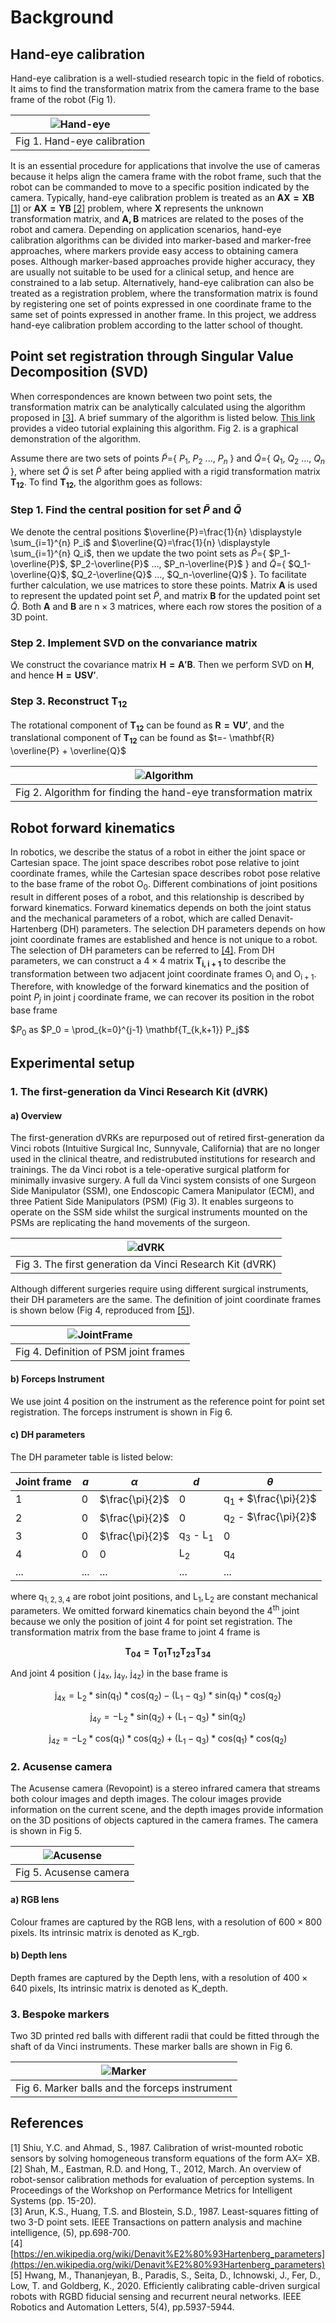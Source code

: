 # Background

## Hand-eye calibration
Hand-eye calibration is a well-studied research topic in the field of robotics. It aims to find the transformation matrix from the camera frame to the base frame of the robot (Fig 1). 

<!--- 
<p align="center" width="100%">
    <img width="50%" src=../Pics_for_demo/HandEye.jpg> <br>
    Fig 1. Hand-eye calibration <br>
</p>
 -->

| ![Hand-eye](../Pics_for_demo/HandEye.jpg "Hand-eye calibration")|
|:--:|
| Fig 1. Hand-eye calibration |

It is an essential procedure for applications that involve the use of cameras because it helps align the camera frame with the robot frame, such that the robot can be commanded to move to a specific position indicated by the camera. Typically, hand-eye calibration problem is treated as an $\mathbf{AX=XB}$ [[1]](#1) or $\mathbf{AX=YB}$ [[2]](#2) problem, where $\mathbf{X}$ represents the unknown transformation matrix, and $\mathbf{A,B}$ matrices are related to the poses of the robot and camera. Depending on application scenarios, hand-eye calibration algorithms can be divided into marker-based and marker-free approaches, where markers provide easy access to obtaining camera poses. Although marker-based approaches provide higher accuracy, they are usually not suitable to be used for a clinical setup, and hence are constrained to a lab setup. Alternatively, hand-eye calibration can also be treated as a registration problem, where the transformation matrix is found by registering one set of points expressed in one coordinate frame to the same set of points expressed in another frame. In this project, we address hand-eye calibration problem according to the latter school of thought.

## Point set registration through Singular Value Decomposition (SVD)
When correspondences are known between two point sets, the transformation matrix can be analytically calculated using the algorithm proposed in [[3]](#3). A brief summary of the algorithm is listed below. [This link](https://www.youtube.com/watch?v=dhzLQfDBx2Q) provides a video tutorial explaining this algorithm. Fig 2. is a graphical demonstration of the algorithm.

Assume there are two sets of points $\tilde{P}$={ $P_1$, $P_2$ ..., $P_n$ } and $\tilde{Q}$={ $Q_1$, $Q_2$ ..., $Q_n$ }, where set $\tilde{Q}$ is set $\tilde{P}$ after being applied with a rigid transformation matrix $\mathbf{T_{12}}$. To find $\mathbf{T_{12}}$, the algorithm goes as follows:

### Step 1. Find the central position for set $\tilde{P}$ and $\tilde{Q}$
We denote the central positions $\overline{P}=\frac{1}{n} \displaystyle \sum_{i=1}^{n} P_i$ and $\overline{Q}=\frac{1}{n} \displaystyle \sum_{i=1}^{n} Q_i$, then we update the two point sets as $\tilde{P}$={ $P_1-\overline{P}$, $P_2-\overline{P}$ ..., $P_n-\overline{P}$ } and $\tilde{Q}$={ $Q_1-\overline{Q}$, $Q_2-\overline{Q}$ ..., $Q_n-\overline{Q}$ }. To facilitate further calculation, we use matrices to store these points. Matrix $\mathbf{A}$ is used to represent the updated point set $\tilde{P}$, and matrix $\mathbf{B}$ for the updated point set $\tilde{Q}$. Both $\mathbf{A}$ and $\mathbf{B}$ are $\textrm{n} \times \textrm{3}$ matrices, where each row stores the position of a 3D point.

### Step 2. Implement SVD on the convariance matrix
We construct the covariance matrix $\mathbf{H=A'B}$. Then we perform SVD on $\mathbf{H}$, and hence $\mathbf{H=USV'}$. 

### Step 3. Reconstruct $\mathbf{T_{12}}$
The rotational component of $\mathbf{T_{12}}$ can be found as $\mathbf{R=VU'}$, and the translational component of $\mathbf{T_{12}}$ can be found as $t=- \mathbf{R} \overline{P} + \overline{Q}$

<!---
<p align="center" width="100%">
    <img width="50%" src=../Pics_for_demo/Algorithm.jpg> <br>
    Fig 2. Algorithm for finding the hand-eye transformation matrix <br>
</p>
--->

| ![Algorithm](../Pics_for_demo/Algorithm.jpg "Algorithm")|
|:--:|
| Fig 2. Algorithm for finding the hand-eye transformation matrix |

## Robot forward kinematics
In robotics, we describe the status of a robot in either the joint space or Cartesian space. The joint space describes robot pose relative to joint coordinate frames, while the Cartesian space describes robot pose relative to the base frame of the robot $\mathrm{O_0}$. Different combinations of joint positions result in different poses of a robot, and this relationship is described by forward kinematics. Forward kinematics depends on both the joint status and the mechanical parameters of a robot, which are called Denavit-Hartenberg (DH) parameters. The selection DH parameters depends on how joint coordinate frames are established and hence is not unique to a robot. The selection of DH parameters can be referred to [[4]](#4). From DH parameters, we can construct a $\textrm{4} \times \textrm{4}$ matrix $\mathbf{T_{i,i+1}}$ to describe the transformation between two adjacent joint coordinate frames $\mathrm{O_i}$ and $\mathrm{O_{i+1}}$. Therefore, with knowledge of the forward kinematics and the position of point $P_j$ in joint $\textrm{j}$ coordinate frame, we can recover its position in the robot base frame 

$$P_0$ as $P_0 = \prod_{k=0}^{j-1} \mathbf{T_{k,k+1}} P_j$$

## Experimental setup

### 1. The first-generation da Vinci Research Kit (dVRK)

#### a) Overview

The first-generation dVRKs are repurposed out of retired first-generation da Vinci robots (Intuitive Surgical Inc, Sunnyvale, California) that are no longer used in the clinical theatre, and redistrubuted institutions for research and trainings. The da Vinci robot is a tele-operative surgical platform for minimally invasive surgery. A full da Vinci system consists of one Surgeon Side Manipulator (SSM), one Endoscopic Camera Manipulator (ECM), and three Patient Side Manipulators (PSM) (Fig 3). It enables surgeons to operate on the SSM side whilst the surgical instruments mounted on the PSMs are replicating the hand movements of the surgeon.

<!---
<p align="center" width="100%">
    <img width="50%" src=../Pics_for_demo/dvrk.jpeg> <br>
    Fig 3. The first generation da Vinci Research Kit (dVRK) <br>
</p>
--->

| ![dVRK](../Pics_for_demo/dvrk.jpeg "dvrk")|
|:--:|
| Fig 3. The first generation da Vinci Research Kit (dVRK) |

Although different surgeries require using different surgical instruments, their DH parameters are the same. The definition of joint coordinate frames is shown below (Fig 4, reproduced from [[5]](#5)).

<!---
<p align="center" width="100%">
    <img width="50%" src=../Pics_for_demo/JointFrame.png> <br>
    Fig 4. Definition of PSM joint frames <br>
</p>
--->

| ![JointFrame](../Pics_for_demo/JointFrame.png "JointFrame")|
|:--:|
| Fig 4. Definition of PSM joint frames |

#### b) Forceps Instrument

We use joint $4$ position on the instrument as the reference point for point set registration. The forceps instrument is shown in Fig 6.

#### c) DH parameters
The DH parameter table is listed below:
    
    
| **Joint frame** | **$a$** | **$\alpha$** | **$d$** | **$\theta$** |
| -------------   | ------------- | ------------- | ------------- |------------- |
| 1 | $\textrm{0}$ | $\frac{\pi}{2}$ | $\textrm{0}$ | $\textrm{q}_\textrm{1}$ + $\frac{\pi}{2}$ | 
| 2 | $\textrm{0}$ | $\frac{\pi}{2}$ | $\textrm{0}$ | $\textrm{q}_\textrm{2}$ - $\frac{\pi}{2}$ |
| 3 | $\textrm{0}$ | $\frac{\pi}{2}$ | $\textrm{q}_\textrm{3}$ - $\textrm{L}_1$ | $\textrm{0}$ |
| 4 | $\textrm{0}$ | $\textrm{0}$ | $\textrm{L}_\textrm{2}$ | $\textrm{q}_\textrm{4}$ |
| ... | ... | ... | ... | ... |

where $\textrm{q}_{1,2,3,4}$ are robot joint positions, 
and $\textrm{L} _ \textrm{1}, \textrm{L}_2$ are constant mechanical parameters. We omitted forward kinematics chain beyond the $4^{\textrm{th}}$ joint because we only the position of joint $4$ for point set registration. The transformation matrix from the base frame to joint $4$ frame is 

$$\mathbf{T_{04}=T_{01}T_{12}T_{23}T_{34}}$$

And joint 4 position ( $\textrm{j} _ \textrm{4x}$, $\textrm{j} _ \textrm{4y}$, $\textrm{j} _ \textrm{4z}$) in the base frame is 

$$ \textrm{j} _ \textrm{4x} = \textrm{L}_2 * \textrm{sin} (\textrm{q}_1) * \textrm{cos}(\textrm{q}_2) - (\textrm{L}_1- \textrm{q}_3) * \textrm{sin}( \textrm{q}_1) * \textrm{cos}( \textrm{q}_2) $$

$$ \textrm{j} _ \textrm{4y} = -\textrm{L}_2 * \textrm{sin}( \textrm{q}_2) + (\textrm{L}_1 - \textrm{q}_3)* \textrm{sin}( \textrm{q}_2)$$

$$ \textrm{j} _ \textrm{4z} = -\textrm{L}_2 * \textrm{cos}( \textrm{q}_1) * \textrm{cos}( \textrm{q}_2) + ( \textrm{L}_1 - \textrm{q}_3) * \textrm{cos}( \textrm{q}_1) * \textrm{cos}( \textrm{q}_2)$$

### 2. Acusense camera

The Acusense camera (Revopoint) is a stereo infrared camera that streams both colour images and depth images. The colour images provide information on the current scene, and the depth images provide information on the 3D positions of objects captured in the camera frames. The camera is shown in Fig 5.

<!---
<p align="center" width="100%">
    <img width="50%" src=../Pics_for_demo/Acusense_annotated.jpg> <br>
    Fig 5. Acusense camera <br>
</p>
--->

| ![Acusense](../Pics_for_demo/Acusense_annotated.jpg "Acusense")|
|:--:|
| Fig 5. Acusense camera |

#### a) RGB lens
Colour frames are captured by the RGB lens, with a resolution of $\textrm{600} \times \textrm{800}$ pixels. Its intrinsic matrix is denoted as K_rgb.

#### b) Depth lens
Depth frames are captured by the Depth lens, with a resolution of $\textrm{400} \times \textrm{640}$ pixels, Its intrinsic matrix is denoted as K_depth.

### 3. Bespoke markers<br />
Two 3D printed red balls with different radii that could be fitted through the shaft of da Vinci instruments. These marker balls are shown in Fig 6.

<!---
<p align="center" width="100%">
    <img width="50%" src=../Pics_for_demo/marker_Forceps_annotated.jpg> <br>
    Fig 6. Marker balls and the forceps instrument <br>
</p>
--->

| ![Marker](../Pics_for_demo/marker_Forceps_annotated.jpg "Marker")|
|:--:|
| Fig 6. Marker balls and the forceps instrument |

## References
<a id="1">[1]</a> 
Shiu, Y.C. and Ahmad, S., 1987. Calibration of wrist-mounted robotic sensors by solving homogeneous transform equations of the form AX= XB.<br />
<a id="2">[2]</a> 
Shah, M., Eastman, R.D. and Hong, T., 2012, March. An overview of robot-sensor calibration methods for evaluation of perception systems. In Proceedings of the Workshop on Performance Metrics for Intelligent Systems (pp. 15-20). <br /> 
<a id="3">[3]</a> 
Arun, K.S., Huang, T.S. and Blostein, S.D., 1987. Least-squares fitting of two 3-D point sets. IEEE Transactions on pattern analysis and machine intelligence, (5), pp.698-700. <br />
<a id="4">[4]</a> 
[https://en.wikipedia.org/wiki/Denavit%E2%80%93Hartenberg_parameters](https://en.wikipedia.org/wiki/Denavit%E2%80%93Hartenberg_parameters) <br />
<a id="5">[5]</a>
Hwang, M., Thananjeyan, B., Paradis, S., Seita, D., Ichnowski, J., Fer, D., Low, T. and Goldberg, K., 2020. Efficiently calibrating cable-driven surgical robots with RGBD fiducial sensing and recurrent neural networks. IEEE Robotics and Automation Letters, 5(4), pp.5937-5944. <br />












